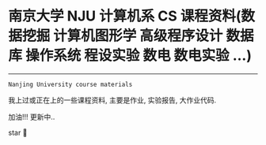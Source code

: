 # 南京大学 NJU 计算机系 CS 课程资料(数据挖掘 计算机图形学 高级程序设计 数据库 操作系统 程设实验 数电 数电实验 ...)

---

`Nanjing University course materials`

我上过或正在上的一些课程资料, 主要是作业, 实验报告, 大作业代码.



加油!!! 更新中..



star :night_with_stars: